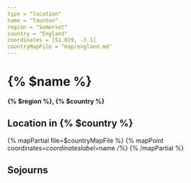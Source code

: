 ```yaml
---
type = "location"
name = "Taunton"
region = "Somerset"
country = "England"
coordinates = [51.019, -3.1]
countryMapFile = "map/england.md"
---
```


# {% $name %}

**{% $region %}, {% $country %}**

## Location in {% $country %}

{% mapPartial file=$countryMapFile %}
  {% mapPoint coordinates=$coordinates label=$name /%}
{% /mapPartial %}

## Sojourns
